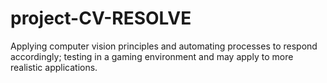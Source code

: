# project-CV-RESOLVE
Applying computer vision principles and automating processes to respond accordingly; testing in a gaming environment and may apply to more realistic applications.

